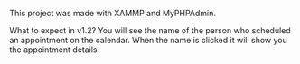 This project was made with XAMMP and MyPHPAdmin.

What to expect in v1.2?
You will see the name of the person who scheduled an appointment on the calendar.
When the name is clicked it will show you the appointment details 
